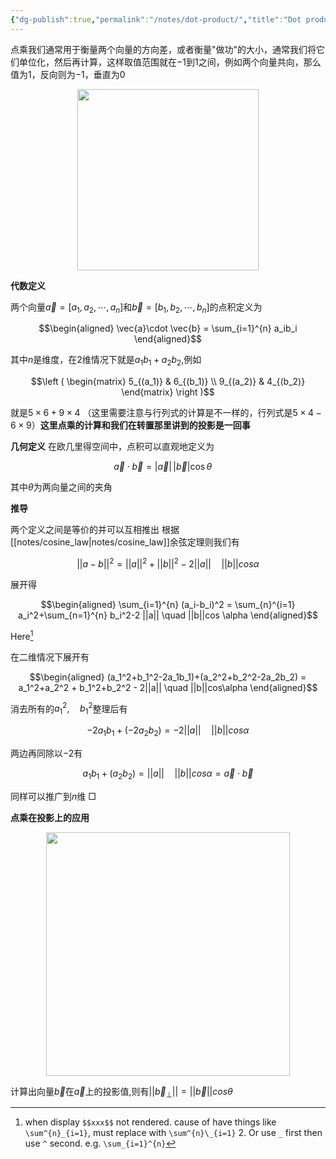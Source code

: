 ```yaml
---
{"dg-publish":true,"permalink":"/notes/dot-product/","title":"Dot product","noteIcon":"","created":"","updated":""}
---
```



点乘我们通常用于衡量两个向量的方向差，或者衡量"做功"的大小，通常我们将它们单位化，然后再计算，这样取值范围就在$-1$到$1$之间，例如两个向量共向，那么值为$1$，反向则为$-1$，垂直为$0$
<div align=center><img src="https://cdn.jsdelivr.net/gh/aaronmack/image-hosting@master/mathematics/点乘.78lv308m6p80.webp" width="290"></div>

**代数定义**

两个向量${\displaystyle {\vec {a}}=[a_{1},a_{2},\cdots ,a_{n}]}$和${\displaystyle {\vec {b}}=[b_{1},b_{2},\cdots ,b_{n}]}$的点积定义为

$$\begin{aligned} \vec{a}\cdot \vec{b} = \sum_{i=1}^{n} a_ib_i \end{aligned}$$

其中$n$是维度，在2维情况下就是$a_1b_1+a_2b_2$,例如

$$\left ( \begin{matrix} 5_{(a_1)} & 6_{(b_1)} \\ 9_{(a_2)} & 4_{(b_2)} \end{matrix} \right )$$

就是$5\times 6+9\times 4$ （这里需要注意与行列式的计算是不一样的，行列式是$5\times 4-6\times 9$）**这里点乘的计算和我们在转置那里讲到的投影是一回事**

**几何定义**
在欧几里得空间中，点积可以直观地定义为

$${\displaystyle {\vec {a}}\cdot {\vec {b}}=|{\vec {a}}|\,|{\vec {b}}|\cos \theta \quad }$$

其中$\theta$为两向量之间的夹角

**推导**

两个定义之间是等价的并可以互相推出
根据[[notes/cosine_law\|notes/cosine_law]]余弦定理则我们有

$$|| a-b ||^2 = ||a||^2+||b||^2-2||a|| \quad ||b||cos\alpha$$

展开得

$$\begin{aligned} \sum_{i=1}^{n} (a_i-b_i)^2 = \sum_{n}^{i=1} a_i^2+\sum_{n=1}^{n} b_i^2-2 ||a|| \quad ||b||cos \alpha \end{aligned}$$

Here[^1]

在二维情况下展开有

$$\begin{aligned} (a_1^2+b_1^2-2a_1b_1)+(a_2^2+b_2^2-2a_2b_2) = a_1^2+a_2^2 + b_1^2+b_2^2 - 2||a|| \quad ||b||cos\alpha \end{aligned}$$

消去所有的$a_1^2,\quad b_1^2$整理后有

$$-2a_1b_1 + (-2a_2b_2) =  - 2||a|| \quad ||b||cos\alpha$$

两边再同除以$-2$有

$$a_1b_1 + (a_2b_2) = ||a|| \quad ||b||cos\alpha = \vec{a}\cdot \vec{b}$$ 

同样可以推广到$n$维 □

**点乘在投影上的应用**<div align=center><img src="https://cdn.jsdelivr.net/gh/aaronmack/image-hosting@master/mathematics/DotProductForProjection.20f8sxq8tejk.webp" width="390"></div>

计算出向量$\vec{b}$在$\vec{a}$上的投影值,则有$||\vec{b}_{\perp}|| = ||\vec{b}||cos\theta$ 

[^1]: when display `$$xxx$$` not rendered. cause of have things like `\sum^{n}_{i=1}`, must replace with `\sum^{n}\_{i=1}` 2. Or use `_` first then use `^` second. e.g. `\sum_{i=1}^{n}`